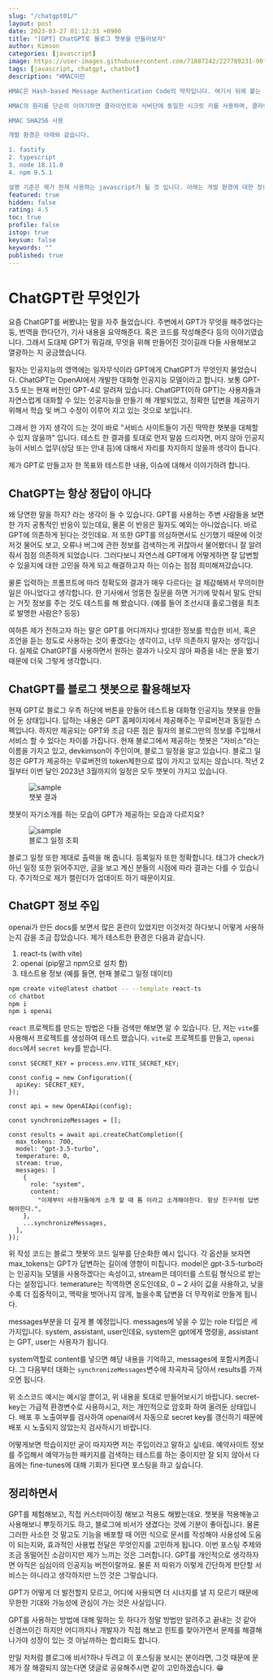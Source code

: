 ```yaml
---
slug: "/chatgpt01/"
layout: post
date: 2023-03-27 01:12:33 +0900
title: "[GPT] ChatGPT로 블로그 챗봇을 만들어보자"
author: Kimson
categories: [javascript]
image: https://user-images.githubusercontent.com/71887242/227789231-90f9ee56-1436-4fc9-b076-4062a50913cb.png
tags: [javascript, chatgpt, chatbot]
description: "HMAC이란

HMAC은 Hash-based Message Authentication Code의 약자입니다. 여기서 뒤에 붙는 SHA-256은 해시 알고리즘 종류 중 하나로 HMAC SHA256이라 하면 HMAC을 SHA 256알고리즘으로 조합하여 해시코드를 생성하는 것을 말합니다.

HMAC의 원리를 단순히 이야기하면 클라이언트와 서버단에 동일한 시크릿 키를 사용하며, 클라이언트에서 메세지 + 시크릿 키를 서버로 보내어 서버에서 메세지 + 시크릿 키로 해시 값을 만들어 대조하는 대칭키 방식입니다.

HMAC SHA256 사용

개발 환경은 아래와 같습니다.

1. fastify
2. typescript
3. node 18.11.0
4. npm 9.5.1

설명 기준은 제가 현재 사용하는 javascript가 될 것 입니다. 아래는 개발 환경에 대한 정보입니다. fastify로 api서버를 구축했다는 가정 하에 진행하겠습니다. (무엇을 사용하던 별 상관은 없습니다.)"
featured: true
hidden: false
rating: 4.5
toc: true
profile: false
istop: true
keysum: false
keywords: ""
published: true
---
```


# ChatGPT란 무엇인가

요즘 ChatGPT를 써봤냐는 말을 자주 들었습니다. 주변에서 GPT가 무엇을 해주었다는 둥, 번역을 한다던가, 기사 내용을 요약해준다. 혹은 코드를 작성해준다 등의 이야기였습니다. 그래서 도대체 GPT가 뭐길래, 무엇을 위해 만들어진 것이길래 다들 사용해보고 열광하는 지 궁금했습니다.

필자는 인공지능의 영역에는 일자무식이라 GPT에게 ChatGPT가 무엇인지 물었습니다. ChatGPT는 OpenAI에서 개발한 대화형 인공지능 모델이라고 합니다. 보통 GPT-3.5 또는 현재 버전인 GPT-4로 알려져 있습니다. ChatGPT(이하 GPT)는 사용자들과 자연스럽게 대화할 수 있는 인공지능을 만들기 해 개발되었고, 정확한 답변을 제공하기 위해서 학습 및 버그 수정이 이루어 지고 있는 것으로 보입니다.

그래서 한 가지 생각이 드는 것이 바로 "서비스 사이트들이 가진 딱딱한 챗봇을 대체할 수 있지 않을까" 입니다. 테스트 한 결과를 토대로 먼저 말씀 드리자면, 머지 않아 인공지능이 서비스 업무(상담 또는 안내 등)에 대해서 자리를 차지하지 않을까 생각이 듭니다.

제가 GPT로 만들고자 한 목표와 테스트한 내용, 이슈에 대해서 이야기하려 합니다.

## ChatGPT는 항상 정답이 아니다

왜 당연한 말을 하지? 라는 생각이 들 수 있습니다. GPT를 사용하는 주변 사람들을 보면 한 가지 공통적인 반응이 있는데요, 물론 이 반응은 필자도 예외는 아니었습니다. 바로 GPT에 의존하게 된다는 것인데요. 저 또한 GPT를 의심하면서도 신기했기 때문에 이것저것 물어도 보고, 오류나 버그에 관한 정보를 검색하는게 귀찮아서 물어봤더니 잘 알려줘서 점점 의존하게 되었습니다. 그러다보니 자연스레 GPT에게 어떻게하면 잘 답변할 수 있을지에 대한 고민을 하게 되고 해결하고자 하는 이슈는 점점 희미해져갔습니다.

물론 입력하는 프롬프트에 따라 정확도와 결과가 매우 다르다는 걸 체감해봐서 무의미한 일은 아니었다고 생각합니다. 한 기사에서 엉뚱한 질문을 하면 거기에 맞춰서 말도 안되는 거짓 정보를 주는 것도 테스트를 해 봤습니다. (예를 들어 조선시대 홀로그램을 최초로 발명한 사람은? 등등)

여하튼 제가 전하고자 하는 말은 GPT를 어디까지나 방대한 정보를 학습한 비서, 혹은 조언을 듣는 정도로 사용하는 것이 좋겠다는 생각이고, 너무 의존하지 말자는 생각입니다. 실제로 ChatGPT를 사용하면서 원하는 결과가 나오지 않아 짜증을 내는 분을 봤기 때문에 더욱 그렇게 생각합니다.

## ChatGPT를 블로그 챗봇으로 활용해보자

현재 GPT로 블로그 우측 하단에 버튼을 만들어 테스트용 대화형 인공지능 챗봇을 만들어 둔 상태입니다. 답하는 내용은 GPT 홈페이지에서 제공해주는 무료버전과 동일한 스펙입니다. 하지만 제공되는 GPT와 조금 다른 점은 필자의 블로그만의 정보를 주입해서 서비스 할 수 있다는 차이를 가집니다. 현재 블로그에서 제공하는 챗봇은 "자비스"라는 이름을 가지고 있고, devkimson이 주인이며, 블로그 일정을 알고 있습니다. 블로그 일정은 GPT가 제공하는 무료버전의 token제한으로 많이 가지고 있지는 않습니다. 작년 2월부터 이번 달인 2023년 3월까지의 일정은 모두 챗봇이 가지고 있습니다.

<figure class="text-center">
<span class="w-inline-block">
   <img src="https://user-images.githubusercontent.com/71887242/227789066-8ccdcfc2-deb0-4322-b29e-39c3288182ba.png" alt="sample" title="sample">
   <figcaption>챗봇 결과</figcaption>
</span>
</figure>

챗봇이 자기소개를 하는 모습이 GPT가 제공하는 모습과 다르지요?

<figure class="text-center">
<span class="w-inline-block">
   <img src="https://user-images.githubusercontent.com/71887242/227789231-90f9ee56-1436-4fc9-b076-4062a50913cb.png" alt="sample" title="sample">
   <figcaption>블로그 일정 조회</figcaption>
</span>
</figure>

블로그 일정 또한 제대로 출력을 해 줍니다. 등록일자 또한 정확합니다. 태그가 check가 아닌 일정 또한 읽어주지만, 글을 보고 계신 분들의 시점에 따라 결과는 다를 수 있습니다. 주기적으로 제가 캘린더가 업데이트 하기 때문이지요.

## ChatGPT 정보 주입

openai가 만든 docs를 보면서 많은 혼란이 있었지만 이것저것 하다보니 어떻게 사용하는지 감을 조금 잡았습니다. 제가 테스트한 환경은 다음과 같습니다.

1. react-ts (with vite)
2. openai (pip말고 npm으로 설치 함)
3. 테스트용 정보 (예를 들면, 현재 블로그 일정 데이터)

```bash
npm create vite@latest chatbot -- --template react-ts
cd chatbot
npm i
npm i openai
```

`react` 프로젝트를 만드는 방법은 다들 검색만 해보면 알 수 있습니다. 단, 저는 `vite`를 사용해서 프로젝트를 생성하여 테스트 했습니다. `vite`로 프로젝트를 만들고, `openai docs`에서 `secret key`를 받습니다.

```tsx
const SECRET_KEY = process.env.VITE_SECRET_KEY;

const config = new Configuration({
  apiKey: SECRET_KEY,
});

const api = new OpenAIApi(config);

const synchronizeMessages = [];

const results = await api.createChatCompletion({
  max_tokens: 700,
  model: "gpt-3.5-turbo",
  temperature: 0,
  stream: true,
  messages: [
    {
      role: "system",
      content:
        "이제부터 사용자들에게 소개 할 때 톰 이라고 소개해야한다. 항상 친구처럼 답변해야한다.",
    },
    ...synchronizeMessages,
  ],
});
```

위 작성 코드는 블로그 챗봇의 코드 일부를 단순화한 예시 입니다. 각 옵션을 보자면 max_tokens는 GPT가 답변하는 길이에 영향이 미칩니다. model은 gpt-3.5-turbo라는 인공지능 모델을 사용하겠다는 속성이고, stream은 데이터를 스트림 형식으로 받는다는 설정입니다. temerature는 직역하면 온도인데요, 0 ~ 2 사이 값을 사용하고, 낮을수록 더 집중적이고, 맥락을 벗어나지 않게, 높을수록 답변을 더 무작위로 만들게 됩니다.

messages부분을 더 깊게 볼 예정입니다. messages에 넣을 수 있는 role 타입은 세 가지입니다. system, assistant, user인데요, system은 gpt에게 명령을, assistant는 GPT, user는 사용자가 됩니다.

system역할로 content를 넣으면 해당 내용을 기억하고, messages에 포함시켜줍니다. 그 다음부터 대화는 `synchronizeMessages`변수에 차곡차곡 담아서 results를 가져오면 됩니다.

위 소스코드 예시는 예시일 뿐이고, 위 내용을 토대로 만들어보시기 바랍니다. secret-key는 가급적 환경변수로 사용하시고, 저는 개인적으로 암호화 하여 올려둔 상태입니다. 배포 후 노출여부를 검사하여 openai에서 자동으로 secret key를 갱신하기 때문에 배포 시 노출되지 않았는지 검사하시기 바랍니다.

어떻게보면 학습이지만 굳이 따지자면 저는 주입이라고 말하고 싶네요. 예약사이트 정보를 주입해서 예약가능한 패키지를 검색하는 테스트를 하는 중이지만 잘 되지 않아서 다음에는 fine-tunes에 대해 기회가 된다면 포스팅을 하고 싶습니다.


## 정리하면서

GPT를 체험해보고, 직접 커스터마이징 해보고 적용도 해봤는데요. 챗봇을 적용해놓고 사용해보니 뿌듯하기도 하고, 블로그에 비서가 생겼다는 것에 기분이 좋아집니다. 물론 그러한 사소한 것 말고도 기능을 배포할 때 어떤 식으로 문서를 작성해야 사용성에 도움이 되는지와, 효과적인 사용법 전달은 무엇인지를 고민하게 됩니다. 이번 포스팅 주제와 조금 동떨어진 소감이지만 제가 느끼는 것은 그러합니다. GPT를 개인적으로 생각하자면 아직은 심심이의 인공지능 버전이랄까요. 물론 저 따위가 이렇게 간단하게 판단할 서비스는 아니라고 생각하지만 느낀 것은 그렇습니다.

GPT가 어떻게 더 발전할지 모르고, 어디에 사용되면 더 시너지를 낼 지 모르기 때문에 무한한 기대와 가능성에 관심이 가는 것은 사실입니다.

GPT를 사용하는 방법에 대해 말하는 듯 하다가 정말 방법만 알려주고 끝내는 것 같아 신경쓰이긴 하지만 어디까지나 개발자가 직접 해보고 힌트를 찾아가면서 문제를 해결해 나가야 성장이 있는 것 아닐까하는 합리화도 합니다.

만일 저처럼 블로그에 비서?하나 두려고 이 포스팅을 보시는 분이라면, 그것 때문에 문제가 잘 해결되지 않는다면 댓글로 공유해주시면 같이 고민하겠습니다. 😁